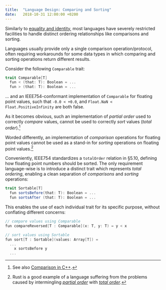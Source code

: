 ```yaml
---
title:  "Language Design: Comparing and Sorting"
date:   2018-10-31 12:00:00 +0200
---
```


Similarly to [equality and identity](equality-and-identity-part1), most languages have severely restricted facilities to handle distinct ordering relationships like comparisons and sorting.

Languages usually provide only a single comparison operation/protocol, often requiring workarounds for some data types in which comparing and sorting operations return different results.

Consider the following `Comparable` trait:

```scala
trait Comparable[T]
  fun < (that: T): Boolean = ...
  fun > (that: T): Boolean = ...
```

... and an IEEE754-conformant implementation of `Comparable` for floating point values, such that `-0.0 < +0.0`, and `Float.NaN < Float.PositiveInfinity` are both false.

As it becomes obvious, such an implementation of _partial order_ used to correctly _compare_ values, cannot be used to correctly _sort_ values (_total order_).[^1]

Worded differently, an implementation of _comparison_ operations for floating point values cannot be used as a stand-in for _sorting_ operations on floating point values.[^2]

Conveniently, IEEE754 standardizes a `totalOrder` relation in §5.10, defining how floating point numbers should be sorted.
The only requirement language-wise is to introduce a distinct trait which represents _total ordering_, enabling a clean separation of _comparisons_ and _sorting_ operations:


```scala
trait Sortable[T]
  fun sortsBefore(that: T): Boolean = ...
  fun sortsAfter (that: T): Boolean = ...
```

This enables the use of each individual trait for its specific purpose, without conflating different concerns:

```scala
// compare values using Comparable
fun compareReversed[T : Comparable](x: T, y: T) = y < x

// sort values using Sortable
fun sort[T : Sortable](values: Array[T]) =
  ...
    x sortsBefore y
  ...
```

[^1]: See also [Comparison in C++](http://www.open-std.org/jtc1/sc22/wg21/docs/papers/2015/n4367.html#Floating).
[^2]: Rust is a good example of a language suffering from the problems caused by intermingling [_partial order_](https://doc.rust-lang.org/std/cmp/trait.PartialOrd.html) with [_total order_](https://doc.rust-lang.org/std/cmp/trait.Ord.html).
